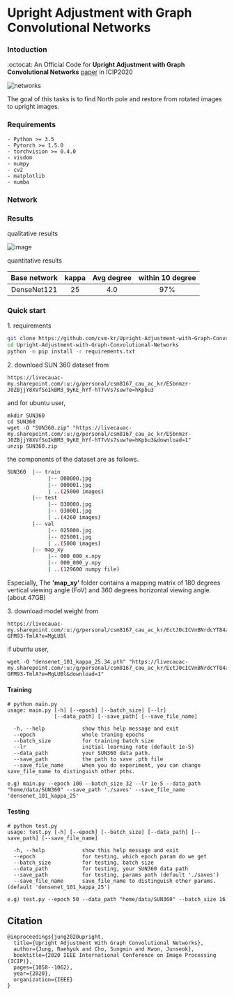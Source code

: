 # Upright Adjustment with Graph Convolutional Networks 

### Intoduction

:octocat: An Official Code for **Upright Adjustment with Graph Convolutional Networks**
[paper](https://ieeexplore.ieee.org/document/9190715) in ICIP2020

![networks](https://user-images.githubusercontent.com/18729104/99487045-d6cdfb00-29a8-11eb-89c5-ff0dd7b4638c.png)

The goal of this tasks is to find North pole and restore from rotated images to upright images.

### Requirements

```
- Python >= 3.5 
- Pytorch >= 1.5.0 
- torchvision >= 0.4.0 
- visdom
- numpy 
- cv2
- matplotlib
- numba
```

### Network

### Results
qualitative results

![image](https://user-images.githubusercontent.com/18729104/99486993-b00fc480-29a8-11eb-87fc-230641239d23.png)

quantitative results

|Base network   | kappa    | Avg degree | within 10 degree| 
|:-------------:|:--------:|:----------:|:---------------:|
|DenseNet121    | 25       |4.0         |  97%            | 


### Quick start

1\. requirements 

```bash
git clone https://github.com/csm-kr/Upright-Adjustment-with-Graph-Convolutional-Networks
cd Upright-Adjustment-with-Graph-Convolutional-Networks
python -m pip install -r requirements.txt
```

2\. download SUN 360 dataset from 
```
https://livecauac-my.sharepoint.com/:u:/g/personal/csm8167_cau_ac_kr/ESbnmzr-J0ZBjjY8XVfSoIkBM3_9yKE_hYf-hT7vVs7suw?e=hKpbu3
```

and for ubuntu user, 
```
mkdir SUN360
cd SUN360
wget -O "SUN360.zip" "https://livecauac-my.sharepoint.com/:u:/g/personal/csm8167_cau_ac_kr/ESbnmzr-J0ZBjjY8XVfSoIkBM3_9yKE_hYf-hT7vVs7suw?e=hKpbu3&download=1"
unzip SUN360.zip
```


the components of the dataset are as follows.
```bash
SUN360  |-- train
             |-- 000000.jpg
             |-- 000001.jpg
             | ..(25000 images)
        |-- test
             |-- 030000.jpg
             |-- 030001.jpg
             | ..(4260 images)
        |-- val
             |-- 025000.jpg
             |-- 025001.jpg
             | ..(5000 images)
        |-- map_xy
             |-- 000_000_x.npy
             |-- 000_000_y.npy
             | ..(129600 numpy file)
```
Especially, The **'map_xy'** folder contains a mapping matrix of 180 degrees vertical viewing angle (FoV) and 360 degrees horizontal viewing angle. (about 47GB)

3\. download model weight from 
````
https://livecauac-my.sharepoint.com/:u:/g/personal/csm8167_cau_ac_kr/EctJ0cICVnBNrdcYT84aGLwBh7HkpgbaHsQ-GFM93-TmlA?e=MgLUBl
````
if ubuntu user, 

```
wget -O "densenet_101_kappa_25.34.pth" "https://livecauac-my.sharepoint.com/:u:/g/personal/csm8167_cau_ac_kr/EctJ0cICVnBNrdcYT84aGLwBh7HkpgbaHsQ-GFM93-TmlA?e=MgLUBl&download=1"
```


#### Training

```
# python main.py 
usage: main.py [-h] [--epoch] [--batch_size] [--lr] 
               [--data_path] [--save_path] [--save_file_name] 

  -h, --help            show this help message and exit
  --epoch               whole traning epochs 
  --batch_size          for training batch size
  --lr                  initial learning rate (default 1e-5) 
  --data_path           your SUN360 data path. 
  --save_path           the path to save .pth file
  --save_file_name      when you do experiment, you can change save_file_name to distinguish other pths.

e.g) main.py --epoch 100 --batch_size 32 --lr 1e-5 --data_path "home/data/SUN360" --save_path './saves' --save_file_name 'densenet_101_kappa_25'
```


#### Testing

```
# python test.py 
usage: test.py [-h] [--epoch] [--batch_size] [--data_path] [--save_path] [--save_file_name] 

  -h, --help            show this help message and exit
  --epoch               for testing, which epoch param do we get
  --batch_size          for testing, batch size
  --data_path           for testing, your SUN360 data path  
  --save_path           for testing, params path (default './saves') 
  --save_file_name      save_file_name to distinguish other params. (default 'densenet_101_kappa_25')

e.g) test.py --epoch 50 --data_path "home/data/SUN360" --batch_size 16 
```


## Citation

```
@inproceedings{jung2020upright,
  title={Upright Adjustment With Graph Convolutional Networks},
  author={Jung, Raehyuk and Cho, Sungmin and Kwon, Junseok},
  booktitle={2020 IEEE International Conference on Image Processing (ICIP)},
  pages={1058--1062},
  year={2020},
  organization={IEEE}
}
```
